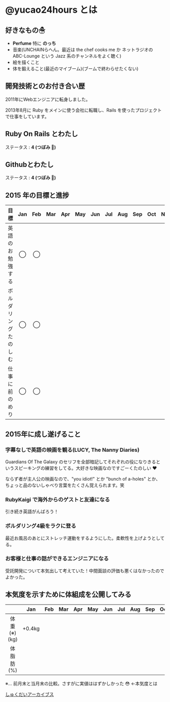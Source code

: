# @yucao24hours とは
## 好きなもの☃
* **Perfume** 特に **のっち**
* 音楽(UNCHAINらへん。最近は the chef cooks me か ネットラジオの ABC-Lounge という Jazz 系のチャンネルをよく聴く)
* 絵を描くこと
* 体を鍛えること(最近のマイブーム)(ブームで終わらせたくない)

## 開発技術とのお付き合い歴
2011年にWebエンジニアに転身しました。

2013年8月に Ruby をメインに使う会社に転職し、Rails を使ったプロジェクトで仕事をしています。

## Ruby On Rails とわたし
ステータス : **4 (つぼみ :tulip:)**

## Githubとわたし
ステータス : **4 (つぼみ :tulip:)**


## 2015 年の目標と進捗
|            目標           | Jan | Feb | Mar | Apr | May | Jun | Jul | Aug | Sep | Oct | Nov | Dec |
|:-------------------------|:---:|:---:|:---:|:---:|:---:|:---:|:---:|:---:|:---:|:---:|:---:|:---:|
|英語のお勉強する| ◯ | ◯ |
|ボルダリングたのしむ| ◯ | ◯ |
|仕事に前のめり| ◯ | ◯ |

## 2015年に成し遂げること
### 字幕なしで英語の映画を観る(LUCY, The Nanny Diaries)
Guardians Of The Galaxy のセリフを全部暗記してそれぞれの役になりきるというスピーキングの練習をしてる。大好きな映画なのですごーくたのしい :heart:

ならず者が主人公の映画なので、"you idiot!" とか "bunch of a-holes" とか、ちょっと品のないしゃべり言葉をたくさん覚えられます。笑

### RubyKaigi で海外からのゲストと友達になる
引き続き英語がんばろう！

### ボルダリング4級をラクに登る
最近お風呂のあとにストレッチ運動をするようにした。柔軟性を上げようとしてる。

### お客様と仕事の話ができるエンジニアになる
受託開発について本気出して考えていた！中間面談の評価も悪くはなかったのでよかった。

## 本気度を示すために体組成を公開してみる
|           | Jan | Feb | Mar | Apr | May | Jun | Jul | Aug | Sep | Oct | Nov | Dec |
|:---------:|:---:|:---:|:---:|:---:|:---:|:---:|:---:|:---:|:---:|:---:|:---:|:---:|
| 体重(※)(kg) |+0.4kg|
| 体脂肪(%)   ||

※… 前月末と当月末の比較。さすがに実値ははずかしかった :flushed: ←本気度とは

[しゅくだいアーカイブス](https://gist.github.com/yucao24hours/9353b1a818a1c94d71ff)
